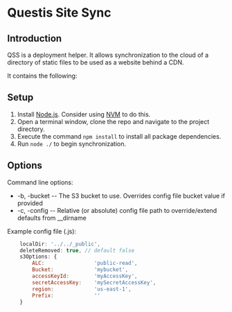 # Questis Site Sync

## Introduction

QSS is a deployment helper. It allows synchronization to the cloud of a directory of static files to be used as a website behind a CDN.

It contains the following:

## Setup

1. Install [Node.js](http://nodejs.org/). Consider using [NVM](https://github.com/creationix/nvm) to do this.
2. Open a terminal window, clone the repo and navigate to the project directory.
3. Execute the command `npm install` to install all package dependencies.
4. Run `node ./` to begin synchronization.

## Options

Command line options:
* -b, -bucket -- The S3 bucket to use. Overrides config file bucket value if provided
* -c, -config -- Relative (or absolute) config file path to override/extend defaults from __dirname

Example config file (.js):
```JavaScript
    localDir: '../../_public',
    deleteRemoved: true, // default false
    s3Options: {
        ALC:                'public-read',
        Bucket:             'mybucket',
        accessKeyId:        'myAccessKey',
        secretAccessKey:    'mySecretAccessKey',
        region:             'us-east-1',
        Prefix:             ''
    }
```
